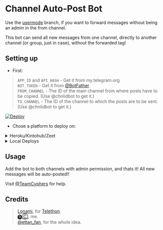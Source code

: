 # Channel Auto-Post Bot

Use the [usermode](https://github.com/drchetancreation/Autoforward/tree/user) branch, if you want to forward messages without being an admin in the from channel.

This bot can send all new messages from one channel, directly to another channel (or group, just in case), without the forwarded tag!

## Setting up 
* First:
> `APP_ID` and `API_HASH` - Get it from my.telegram.org   
> `BOT_TOKEN` - Get it from [@BotFather](https://t.me/BotFather)   
> `FROM_CHANNEL` - The ID of the main channel from where posts have to be copied. (Use @chnlidbot to get it.)   
> `TO_CHANNEL` - The ID of the channel to which the posts are to be sent. (Use @chnlidbot to get it.)   

[![Deploy](https://www.herokucdn.com/deploy/button.svg)](https://heroku.com/deploy?template=https://github.com/drchetancreation/autoforward)

* Chose a platform to deploy on:
<details>
<summary>Heroku/Kintohub/Zeet</summary>
<br>
Add the above values to the environment vars and deploy the bot.
</details>
<details>
<summary>Local Deploys</summary>
<br>
- Clone the repo:   <code>git clone https://github.com/xditya/ChannelAutoForwarder</code></br>
- Make a <code>.env</code> file in the root of the repo, like <a href="https://github.com/xditya/ChannelAutoForwarder/blob/main/.env.sample">.env.sample</a> and fill in the values.</br>
- Use <code>python3 bot.py</code> to start the bot.</br>  
</details>

## Usage
Add the bot to both channels with admin permission, and thats it!
All new messages will be auto-posted!!

Visit [@TeamCyphers](https://t.me/drchetancreations) for help.
## Credits
> [Lonami](https://github.com/LonamiWebs), for [Telethon](https://github.com/LonamiWebs/Telethon).   
> [🅓︎Ⓒ︎](https://github.com/drchetancreation), me.   
> [@ettan_fan](https://t.me/ettan_fan), for the whole idea.   
